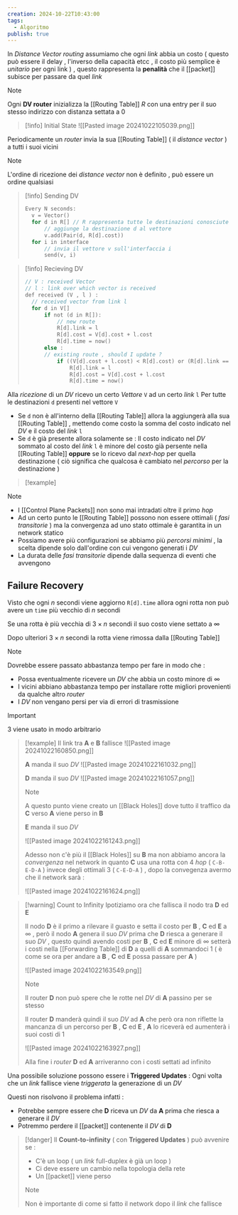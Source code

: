 ```yaml
---
creation: 2024-10-22T10:43:00
tags:
  - Algoritmo
publish: true
---
```

In *Distance Vector routing* assumiamo che ogni *link* abbia un costo ( questo può essere il delay , l'inverso della capacità etcc , il costo più semplice è *unitario* per ogni link ) , questo rappresenta la **penalità** che il [[packet]] subisce per passare da quel *link* 

>[!note] 
>Ogni **DV router** inizializza la [[Routing Table]] $R$ con una entry per il suo stesso indirizzo con distanza settata a $0$

>[!info] Initial State
>![[Pasted image 20241022105039.png]]

Periodicamente un *router* invia la sua [[Routing Table]] ( il *distance vector* ) a tutti i suoi vicini 

>[!note] 
>L'ordine di ricezione dei *distance vector* non è definito , può essere un ordine qualsiasi

>[!info] Sending DV
>```c
>Every N seconds:
>	v = Vector()
>	for d in R[] // R rappresenta tutte le destinazioni conosciute dal nodo
>		// aggiunge la destinazione d al vettore
>		v.add(Pair(d, R[d].cost)) 
>	for i in interface
>		// invia il vettore v sull'interfaccia i
>		send(v, i)
>```
>

>[!info] Recieving DV
>```c
>// V : received Vector
>// l : link over which vector is received
>def received (V , l ) :
>	// received vector from link l
>	for d in V[]
>		if not (d in R[]):
>			// new route
>			R[d].link = l
>			R[d].cost = V[d].cost + l.cost
>			R[d].time = now()
>		else :
>		// existing route , should I update ?
>			if ((V[d].cost + l.cost) < R[d].cost) or (R[d].link == l):
>				R[d].link = l
>				R[d].cost = V[d].cost + l.cost
>				R[d].time = now()
>```


Alla *ricezione* di un *DV* ricevo un certo *Vettore* `V` ad un certo *link* `l` 
Per tutte le destinazioni `d` presenti nel vettore `V` 
+ Se `d` non è all'interno della [[Routing Table]] allora la aggiungerà alla sua [[Routing Table]] , mettendo come costo la somma del costo indicato nel *DV* e il costo del *link* `l` 
+ Se `d` è già presente allora solamente se :
	Il costo indicato nel *DV* sommato al costo del *link* `l` è minore del costo già persente nella [[Routing Table]] 
		**oppure**
	se lo ricevo dal *next-hop* per quella destinazione ( ciò significa che qualcosa è cambiato nel *percorso* per la destinazione )

>[!example] 


>[!note] 
>+ I [[Control Plane Packets]] non sono mai intradati oltre il primo *hop*  
>+ Ad un certo punto le [[Routing Table]] possono non essere ottimali ( *fasi transitorie* ) ma la convergenza ad uno stato ottimale è garantita in un network statico
>+ Possiamo avere più configurazioni se abbiamo più *percorsi minimi* , la scelta dipende solo dall'ordine con cui vengono generati i *DV*
>+ La durata delle *fasi transitorie* dipende dalla sequenza di eventi che avvengono

## Failure Recovery

Visto che ogni $n$ secondi viene aggiorno `R[d].time` allora ogni rotta non può avere un `time` più vecchio di $n$ secondi 

Se una rotta è più vecchia di $3\times n$ secondi il suo costo viene settato a $\infty$

Dopo ulteriori $3 \times n$ secondi la rotta viene rimossa dalla [[Routing Table]]

>[!note] 
>Dovrebbe essere passato abbastanza tempo per fare in modo che : 
>+ Possa eventualmente ricevere un *DV* che abbia un costo minore di $\infty$
>+ I vicini abbiano abbastanza tempo per installare rotte migliori provenienti da qualche altro *router* 
>+ I *DV* non vengano persi per via di errori di trasmissione

>[!important] 
>3 viene usato in modo arbitrario

>[!example] 
>Il link tra **A** e **B** fallisce
>![[Pasted image 20241022160850.png]]
>
>**A** manda il suo *DV*
>![[Pasted image 20241022161032.png]]
>
>**D** manda il suo *DV*
>![[Pasted image 20241022161057.png]]
>
>>[!note] 
>>A questo punto viene creato un [[Black Holes]] dove tutto il traffico da **C** verso **A** viene perso in **B**
>
>**E** manda il suo *DV*
>
>![[Pasted image 20241022161243.png]]
>
>Adesso non c'è più il [[Black Holes]] su **B** ma non abbiamo ancora la *convergenza* nel network in quanto **C** usa una rotta con 4 *hop* ( `C-B-E-D-A` ) invece degli ottimali 3 ( `C-E-D-A` ) , dopo la convegenza avermo che il network sarà : 
>
>![[Pasted image 20241022161624.png]]

>[!warning] Count to Infinity
>Ipotiziamo ora che fallisca il nodo tra **D** ed **E** 
>
>Il nodo **D** è il primo a rilevare il guasto e setta il costo per **B** , **C** ed **E** a $\infty$ , però il nodo **A** genera il suo *DV* prima che **D** riesca a generare il suo *DV* , questo quindi avendo costi per **B** , **C** ed **E** minore di $\infty$ setterà i costi nella [[Forwarding Table]] di **D** a quelli di **A** sommandoci $1$ ( è come se ora per andare a **B** , **C** ed **E** possa passare per **A** )
>
>![[Pasted image 20241022163549.png]]
>
>>[!note] 
>>Il router **D** non può spere che le rotte nel *DV* di **A** passino per se stesso 
>
>Il router **D** manderà quindi il suo *DV* ad **A** che però ora non riflette la mancanza di un percorso per **B** , **C** ed **E** , **A** lo riceverà ed aumenterà i suoi costi di $1$ 
>
>![[Pasted image 20241022163927.png]]
>
>Alla fine i *router* **D** ed **A** arriveranno con i costi settati ad infinito  
>

Una possibile soluzione possono essere i **Triggered Updates** :
Ogni volta che un *link* fallisce viene *triggerata* la generazione di un *DV*

Questi non risolvono il problema infatti : 
+ Potrebbe sempre essere che **D** riceva un *DV* da **A** prima che riesca a generare il *DV*
+ Potremmo perdere il [[packet]] contenente il *DV* di **D**

>[!danger] 
>Il **Count-to-infinity** ( con **Triggered Updates** ) può avvenire se :
>+ C'è un loop ( un *link* full-duplex è già un loop )
>+ Ci deve essere un cambio nella topologia della rete
>+ Un [[packet]] viene perso
>
>>[!note] 
>>Non è importante di come si fatto il network dopo il *link* che fallisce

